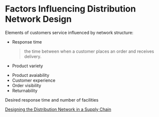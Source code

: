 # Factors Influencing Distribution Network Design

Elements of customers service influenced by network structure: 
* Response time
  > the time between when a customer places an order and receives delivery.
* Product variety
  > 
* Product avaiability
* Customer experience
* Order visibility
* Returnability


Desired response time and number of facilities 



[Designing the Distribution Network in a Supply Chain](https://transportation.northwestern.edu/docs/research/core-topics/logistics-and-supply-chain-management/Chopra_DistributionSupplyChain.pdf?fbclid=IwAR24G9VWkI6pLl2FL6_syMZc3jfxv1-0S4FmfdAbCsejLIlWDsYJxpX1pf4)
